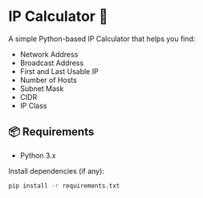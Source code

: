 # IP Calculator 🧮

A simple Python-based IP Calculator that helps you find:

- Network Address
- Broadcast Address
- First and Last Usable IP
- Number of Hosts
- Subnet Mask
- CIDR
- IP Class

## 📦 Requirements

- Python 3.x

Install dependencies (if any):

```bash
pip install -r requirements.txt
